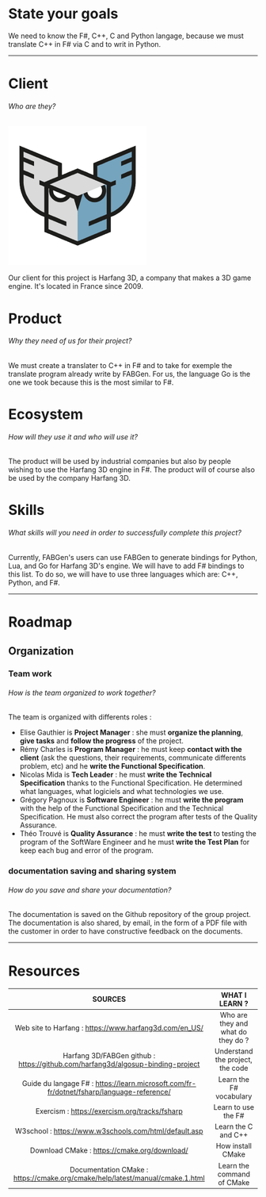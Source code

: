 # State your goals
We need to know the F#, C++, C and Python langage, because we must translate C++ in F# via C and to writ in Python.

---
# Client
###### Who are they?

![Harfang 3D logo](img/Harfang3D_logo.png)

Our client for this project is Harfang 3D, a company that makes a 3D game engine. It's located in France since 2009.

# Product
###### Why they need of us for their project?
We must create a translater to C++ in F# and to take for exemple the translate program already write by FABGen. For us, the language Go is the one we took because this is the most similar to F#.

# Ecosystem
###### How will they use it and who will use it?
The product will be used by industrial companies but also by people wishing to use the Harfang 3D engine in F#. The product will of course also be used by the company Harfang 3D.

# Skills
###### What skills will you need in order to successfully complete this project?
Currently, FABGen's users can use FABGen to generate bindings for Python, Lua, and Go for Harfang 3D's engine. We will have to add F# bindings to this list. To do so, we will have to use three languages which are: C++, Python, and F#.

---
# Roadmap
## Organization
### Team work
###### How is the team organized to work together?
The team is organized with differents roles :

- Elise Gauthier is **Project Manager** : she must **organize the planning**, **give tasks** and **follow the progress** of the project.
- Rémy Charles is **Program Manager** : he must keep **contact with the client** (ask the questions, their requirements, communicate differents problem, etc) and he **write the Functional Specification**.
- Nicolas Mida is **Tech Leader** : he must **write the Technical Specification** thanks to the Functional Specification. He determined what languages, what logiciels and what technologies we use.
- Grégory Pagnoux is **Software Engineer** : he must **write the program** with the help of the Functional Specification and the Technical Specification. He must also correct the program after tests of the Quality Assurance.
- Théo Trouvé is **Quality Assurance** : he must **write the test** to testing the program of the SoftWare Engineer and he must **write the Test Plan** for keep each bug and error of the program.

### documentation saving and sharing system
###### ​How do you save and share your documentation?
The documentation is saved on the Github repository of the group project. The documentation is also shared, by email, in the form of a PDF file with the customer in order to have constructive feedback on the documents.

---
# Resources

| SOURCES | WHAT I LEARN ? |
| :-: | :-: |
| Web site to Harfang : https://www.harfang3d.com/en_US/ | Who are they and what do they do ? |
| Harfang 3D/FABGen github : https://github.com/harfang3d/algosup-binding-project | Understand the project, the code |
| Guide du langage F# : https://learn.microsoft.com/fr-fr/dotnet/fsharp/language-reference/ | Learn the F# vocabulary |
| Exercism : https://exercism.org/tracks/fsharp | Learn to use the F# |
| W3school : https://www.w3schools.com/html/default.asp | Learn the C and C++ |
| Download CMake : https://cmake.org/download/ | How install CMake |
| Documentation CMake : https://cmake.org/cmake/help/latest/manual/cmake.1.html | Learn the command of CMake |

